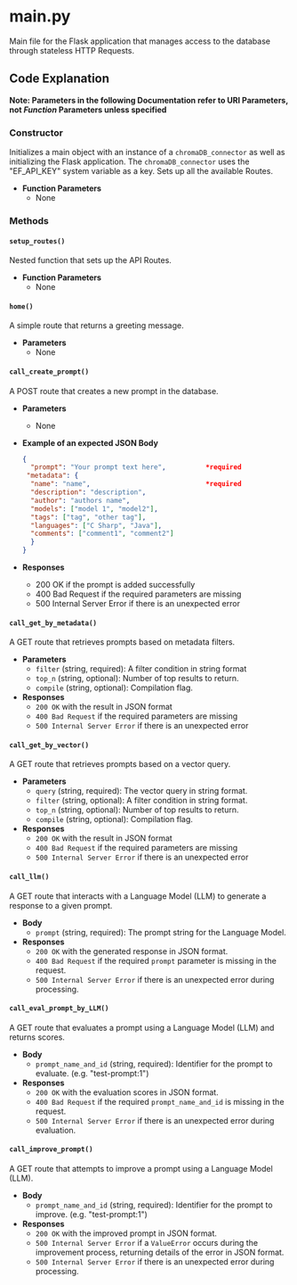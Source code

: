 # main.py
Main file for the Flask application that manages access to the database through stateless HTTP Requests.

## Code Explanation 
**Note: Parameters in the following Documentation refer to URI Parameters, not *Function* Parameters unless specified**
### Constructor
Initializes a main object with an instance of a `chromaDB_connector` as well as initializing the Flask application. The `chromaDB_connector` uses the "EF_API_KEY" system variable as a key. Sets up all the available Routes.
- **Function Parameters**
  - None

### Methods
#### `setup_routes()`
Nested function that sets up the API Routes.
- **Function Parameters**
  - None
#### `home()`
A simple route that returns a greeting message.
- **Parameters**
  - None
#### `call_create_prompt()`
A POST route that creates a new prompt in the database.
- **Parameters**
  - None 

- **Example of an expected JSON Body**
  ```json
  {
    "prompt": "Your prompt text here",          *required
   "metadata": {
    "name": "name",                             *required
    "description": "description",
    "author": "authors name",
    "models": ["model 1", "model2"],
    "tags": ["tag", "other tag"],
    "languages": ["C Sharp", "Java"],
    "comments": ["comment1", "comment2"]
    }
  }

- **Responses**
    - 200 OK if the prompt is added successfully
    - 400 Bad Request if the required parameters are missing
    - 500 Internal Server Error if there is an unexpected error

#### `call_get_by_metadata()`
A GET route that retrieves prompts based on metadata filters.
- **Parameters**
    - ``filter`` (string, required): A filter condition in string format
    - ``top_n`` (string, optional): Number of top results to return.
    - ``compile`` (string, optional): Compilation flag.
- **Responses**
    - ``200 OK`` with the result in JSON format
    - ``400 Bad Request`` if the required parameters are missing
    - ``500 Internal Server Error`` if there is an unexpected error
#### ``call_get_by_vector()``
A GET route that retrieves prompts based on a vector query.
- **Parameters**
  - `query` (string, required): The vector query in string format.
  - `filter` (string, optional): A filter condition in string format.
  - `top_n` (string, optional): Number of top results to return.
  - `compile` (string, optional): Compilation flag.
- **Responses**
    - `200 OK` with the result in JSON format
    - `400 Bad Request` if the required parameters are missing
    - `500 Internal Server Error` if there is an unexpected error


#### ``call_llm()``
A GET route that interacts with a Language Model (LLM) to generate a response to a given prompt.
- **Body**
  - `prompt` (string, required): The prompt string for the Language Model.
- **Responses**
  - `200 OK` with the generated response in JSON format.
  - `400 Bad Request` if the required `prompt` parameter is missing in the request.
  - `500 Internal Server Error` if there is an unexpected error during processing.

#### ``call_eval_prompt_by_LLM()``
A GET route that evaluates a prompt using a Language Model (LLM) and returns scores.
- **Body**
  - `prompt_name_and_id` (string, required): Identifier for the prompt to evaluate. (e.g. "test-prompt:1")
- **Responses**
  - `200 OK` with the evaluation scores in JSON format.
  - `400 Bad Request` if the required `prompt_name_and_id` is missing in the request.
  - `500 Internal Server Error` if there is an unexpected error during evaluation.

#### ``call_improve_prompt()``
A GET route that attempts to improve a prompt using a Language Model (LLM).
- **Body**
  - `prompt_name_and_id` (string, required): Identifier for the prompt to improve. (e.g. "test-prompt:1")
- **Responses**
  - `200 OK` with the improved prompt in JSON format.
  - `500 Internal Server Error` if a `ValueError` occurs during the improvement process, returning details of the error in JSON format.
  - `500 Internal Server Error` if there is an unexpected error during processing.

